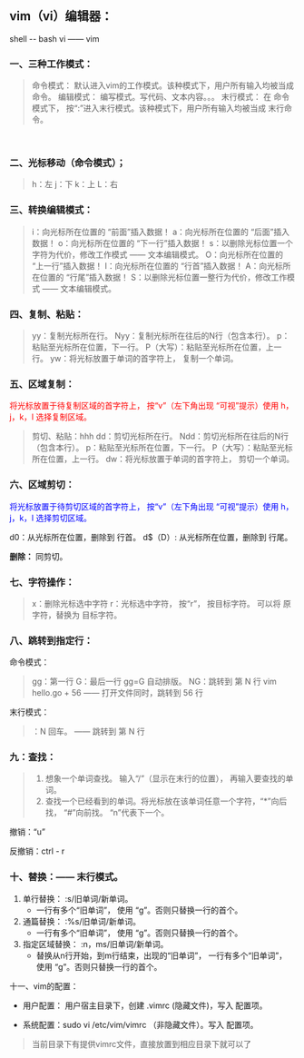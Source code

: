 ## vim（vi）编辑器：		

shell -- bash		vi —— vim

### 一、三种工作模式：

> 命令模式： 默认进入vim的工作模式。该种模式下，用户所有输入均被当成命令。
> 编辑模式： 编写模式。写代码、文本内容。。。
> 末行模式： 在 命令模式下， 按“:”进入末行模式。该种模式下，用户所有输入均被当成  末行命令。

​	

### 二、光标移动（命令模式）；

> h：左
> j：下
> k：上
> L：右

### 三、转换编辑模式：

> i：向光标所在位置的 “前面”插入数据！
> a：向光标所在位置的 “后面”插入数据！
> o：向光标所在位置的 “下一行”插入数据！
> s：以删除光标位置一个字符为代价，修改工作模式 —— 文本编辑模式。
> O：向光标所在位置的 “上一行”插入数据！
> I：向光标所在位置的 “行首”插入数据！
> A：向光标所在位置的 “行尾”插入数据！
> S：以删除光标位置一整行为代价，修改工作模式 —— 文本编辑模式。

### 四、复制、粘贴：

> yy：复制光标所在行。
Nyy：复制光标所在往后的N行（包含本行）。
p：粘贴至光标所在位置，下一行。
P（大写）：粘贴至光标所在位置，上一行。
yw：将光标放置于单词的首字符上， 复制一个单词。

### 五、区域复制：

<font color=red>将光标放置于待复制区域的首字符上， 按“v”（左下角出现 “可视”提示）使用 h，j，k，l 选择复制区域。</font>

> 剪切、粘贴：hhh
> dd：剪切光标所在行。
> Ndd：剪切光标所在往后的N行（包含本行）。
> p：粘贴至光标所在位置，下一行。
> P（大写）：粘贴至光标所在位置，上一行。
> dw：将光标放置于单词的首字符上， 剪切一个单词。

### 六、区域剪切：

<font color=blue>将光标放置于待剪切区域的首字符上， 按“v”（左下角出现 “可视”提示）使用 h，j，k，l 选择剪切区域。</font>

d0：从光标所在位置，删除到 行首。
d$（D）: 从光标所在位置，删除到 行尾。	

**删除：**
同剪切。
​	

### 七、字符操作：

> x：删除光标选中字符
> r：光标选中字符， 按“r”， 按目标字符。 可以将 原字符，替换为 目标字符。

### 八、跳转到指定行：

命令模式：

> gg：第一行
> G：最后一行
> gg=G  自动排版。
> NG：跳转到 第 N 行
> vim hello.go  + 56 —— 打开文件同时，跳转到 56 行

末行模式：

> ：N 回车。 —— 跳转到 第 N 行	

### 九：查找：

> 1. 想象一个单词查找。 输入“/”（显示在末行的位置）， 再输入要查找的单词。
> 2. 查找一个已经看到的单词。将光标放在该单词任意一个字符，“*”向后找， “#”向前找。 “n”代表下一个。

撤销：“u”

反撤销：ctrl - r

### 十、替换：—— 末行模式。

1. 单行替换： 	:s/旧单词/新单词。 	
   - 一行有多个“旧单词”， 使用 “g”。否则只替换一行的首个。
2. 通篇替换：	:%s/旧单词/新单词。	
   - 一行有多个“旧单词”， 使用 “g”。否则只替换一行的首个。
3. 指定区域替换：	:n，ms/旧单词/新单词。
   - 替换从n行开始，到m行结束，出现的“旧单词”， 一行有多个“旧单词”， 使用 “g”。否则只替换一行的首个。

十一、vim的配置：

- 用户配置： 用户宿主目录下，创建 .vimrc (隐藏文件)，写入 配置项。

- 系统配置：sudo vi  /etc/vim/vimrc （非隐藏文件）。写入 配置项。

> 当前目录下有提供vimrc文件，直接放置到相应目录下就可以了